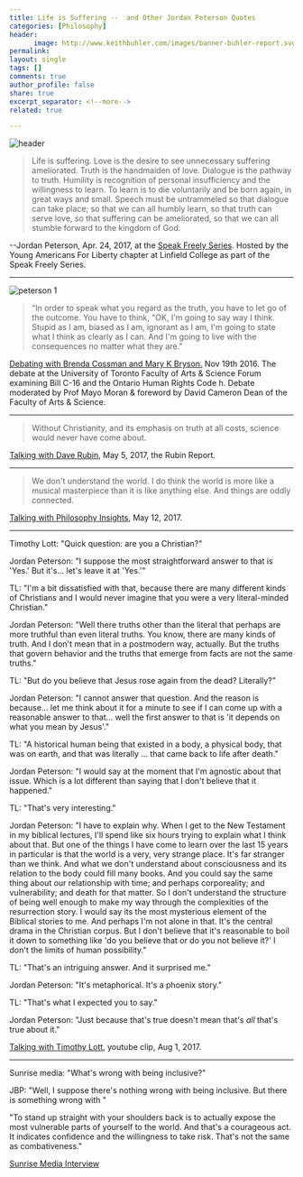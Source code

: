 ```yaml
---
title: Life is Suffering --  and Other Jordan Peterson Quotes
categories: [Philosophy]
header: 
      image: http://www.keithbuhler.com/images/banner-buhler-report.svg
permalink: 
layout: single
tags: []
comments: true
author_profile: false
share: true
excerpt_separator: <!--more-->
related: true

---
```


![header](https://i2.wp.com/jordanbpeterson.com/wp-content/uploads/2016/10/jordan-smaller-size-bw.jpg?resize=1024%2C683)

>Life is suffering.
>Love is the desire to see unnecessary suffering ameliorated.
>Truth is the handmaiden of love. 
>Dialogue is the pathway to truth. 
>Humility is recognition of personal insufficiency and the willingness to learn. 
>To learn is to die voluntarily and be born again, in great ways and small. 
>Speech must be untrammeled so that dialogue can take place; so that we can all humbly learn, so that truth can serve love, so that suffering can be ameliorated, so that we can all stumble forward to the kingdom of God. 


--Jordan Peterson, Apr. 24, 2017, at the [Speak Freely Series](https://youtu.be/4twXmX7IjXY). Hosted by the Young Americans For Liberty chapter at Linfield College as part of the Speak Freely Series.


<!--more-->

--- 

![peterson 1](http://i.imgur.com/gkYy30g.png)


> “In order to speak what you regard as the truth, you have to let go of the outcome. You have to think, "OK, I'm going to say way I think. Stupid as I am, biased as I am, ignorant as I am, I'm going to state what I think as clearly as I can. And I'm going to live with the consequences no matter what they are." 


[Debating with Brenda Cossman and Mary K Bryson.](https://www.youtube.com/watch?v=JDvj6DQd93o) Nov 19th 2016. The debate at the University of Toronto Faculty of Arts & Science Forum examining Bill C-16 and the Ontario Human Rights Code h. Debate moderated by Prof Mayo Moran & foreword by David Cameron Dean of the Faculty of Arts & Science.

--- 

>Without Christianity, and its emphasis on truth at all costs, science would never have come about. 

[Talking with Dave Rubin](https://www.youtube.com/watch?v=WJSJcPKA1Ug), May 5, 2017, the Rubin Report.

--- 


>We don't understand the world. I do think the world is more like a musical masterpiece than it is like anything else. And things are oddly connected.

[Talking with Philosophy Insights](https://www.youtube.com/watch?v=q0O8Jw6grro&feature=youtu.be), May 12, 2017. 


----

Timothy Lott: "Quick question: are you a Christian?"

Jordan Peterson: "I suppose the most straightforward answer to that is 'Yes.' But it's... let's leave it at 'Yes.'"

TL: "I'm a bit dissatisfied with that, because there are many different kinds of Christians and I would never imagine that you were a very literal-minded Christian."

Jordan Peterson:  "Well there truths other than the literal that perhaps are more truthful than even literal truths. You know, there are many kinds of truth. And I don't mean that in a postmodern way, actually. But the truths that govern behavior and the truths that emerge from facts are not the same truths."

TL: "But do you believe that Jesus rose again from the dead? Literally?"

Jordan Peterson: "I cannot answer that question. And the reason is because... let me think about it for a minute to see if I can come up with a reasonable answer to that... well the first answer to that is 'it depends on what you mean by Jesus'."

TL: "A historical human being that existed in a body, a physical body, that was on earth, and that was literally ... that came back to life after death."

Jordan Peterson: "I would say at the moment that I'm agnostic about that issue. Which is a lot different than saying that I don't believe that it happened."

TL: "That's very interesting."

Jordan Peterson: "I have to explain why. When I get to the New Testament in my biblical lectures, I'll spend like six hours trying to explain what I think about that. But one of the things I have come to learn over the last 15 years in particular is that the world is a very, very strange place. It's far stranger than we think. And what we don't understand about consciousness and its relation to the body could fill many books. And you could say the same thing about our relationship with time; and perhaps corporeality; and vulnerability; and death for that matter. So I don't understand the structure of being well enough to make my way through the complexities of the resurrection story. I would say its the most mysterious element of the Biblical stories to me. And perhaps I'm not alone in that. It's the central drama in the Christian corpus. But I don't believe that it's reasonable to boil it down to something like 'do you believe that or do you not believe it?' I don't the limits of human possibility."

TL: "That's an intriguing answer. And it surprised me."

Jordan Peterson: "It's metaphorical. It's a phoenix story." 

TL: "That's what I expected you to say."

Jordan Peterson: "Just because that's true doesn't mean that's *all* that's true about it."

[Talking with Timothy Lott](https://www.youtube.com/watch?v=RIB05YeMiW8&feature=youtu.be), youtube clip, Aug 1, 2017. 


---- 

Sunrise media: "What's wrong with being inclusive?" 

JBP: "Well, I suppose there's nothing wrong with being inclusive. But there is something wrong with "



"To stand up straight with your shoulders back is to actually expose the most vulnerable parts of yourself to the world. And that's a courageous act. It indicates confidence and the willingness to take risk. That's not the same as combativeness."

[Sunrise Media Interview](https://www.youtube.com/watch?v=XJr6CYHHOnk)